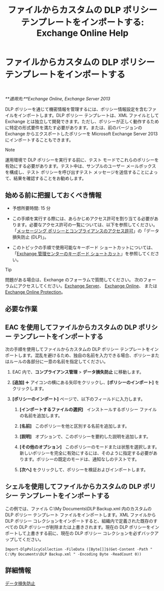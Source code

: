 ﻿---
title: 'ファイルからカスタムの DLP ポリシー テンプレートをインポートする: Exchange Online Help'
TOCTitle: ファイルからカスタムの DLP ポリシー テンプレートをインポートする
ms:assetid: 83f49dbd-f9b1-498e-b548-1529c5e1ccdb
ms:mtpsurl: https://technet.microsoft.com/ja-jp/library/JJ150531(v=EXCHG.150)
ms:contentKeyID: 48269054
ms.date: 05/22/2018
mtps_version: v=EXCHG.150
ms.translationtype: HT
---

# ファイルからカスタムの DLP ポリシー テンプレートをインポートする

 

_**適用先:**Exchange Online, Exchange Server 2013_

DLP ポリシーを通じて機密情報を管理するには、ポリシー情報設定を含むファイルをインポートします。DLP ポリシー テンプレートは、XML ファイルとして Exchange とは独立して開発できます。ただし、ポリシーが正しく動作するために特定の形式要件を満たす必要があります。または、前のバージョンの Exchange からエクスポートしたポリシーを Microsoft Exchange Server 2013 にインポートすることもできます。


> [!NOTE]
> 運用環境で DLP ポリシーを実行する前に、テスト モードでこれらのポリシーを有効にする必要があります。テスト中は、サンプルのユーザー メールボックスを構成し、テスト ポリシーを呼び出すテスト メッセージを送信することによって、結果を確認することをお勧めします。



## 始める前に把握しておくべき情報

  - 予想所要時間: 15 分

  - この手順を実行する際には、あらかじめアクセス許可を割り当てる必要があります。必要なアクセス許可の一覧については、以下を参照してください。「[メッセージング ポリシーとコンプライアンスのアクセス許可](messaging-policy-and-compliance-permissions-exchange-2013-help.md)」の「データ損失防止 (DLP)」。

  - このトピックの手順で使用可能なキーボード ショートカットについては、「[Exchange 管理センターのキーボード ショートカット](keyboard-shortcuts-in-the-exchange-admin-center-exchange-online-protection-help.md)」を参照してください。


> [!TIP]
> 問題がある場合は、Exchange のフォーラムで質問してください。 次のフォーラムにアクセスしてください。<A href="https://go.microsoft.com/fwlink/p/?linkid=60612">Exchange Server</A>、 <A href="https://go.microsoft.com/fwlink/p/?linkid=267542">Exchange Online</A>、 または <A href="https://go.microsoft.com/fwlink/p/?linkid=285351">Exchange Online Protection</A>。



## 必要な作業

## EAC を使用してファイルからカスタムの DLP ポリシー テンプレートをインポートする

次の手順を使用してファイルからカスタムの DLP ポリシー テンプレートをインポートします。混乱を避けるため、独自の名前を入力できる場合、ポリシーまたはルールの各部分に一意の名前を指定してください。

1.  EAC 内で、**コンプライアンス管理** \> **データ損失防止** に移動します。

2.  **\[追加\]** ![\[追加\] アイコン](images/JJ218640.c1e75329-d6d7-4073-a27d-498590bbb558(EXCHG.150).gif "[追加] アイコン") アイコンの横にある矢印をクリックし、**\[ポリシーのインポート\]** をクリックします。

3.  **\[ポリシーのインポート\]** ページで、以下のフィールドに入力します。
    
    1.  **\[インポートするファイルの選択\]**   インストールするポリシー ファイルの名前を追加します。
    
    2.  **\[名前\]**   このポリシーを他と区別する名前を追加します。
    
    3.  **\[説明\]**   オプションで、このポリシーを要約した説明を追加します。
    
    4.  **\[その他のオプション\]**   このポリシーのモードまたは状態を選択します。新しいポリシーを完全に有効にするには、そのように指定する必要があります。ポリシーの既定のモードは、通知なしのテストです。
    
    5.  **\[次へ\]** をクリックして、ポリシーを検証およびインポートします。

## シェルを使用してファイルからカスタムの DLP ポリシー テンプレートをインポートする

この例では、ファイル C:\\My Documents\\DLP Backup.xml 内のカスタムの DLP ポリシー テンプレート ファイルをインポートします。XML ファイルから DLP ポリシー コレクションをインポートすると、組織内で定義された既存のすべての DLP ポリシーが削除または上書きされます。現在の DLP ポリシーをインポートして上書きする前に、現在の DLP ポリシー コレクションを必ずバックアップしてください。

    Import-DlpPolicyCollection -FileData ([Byte[]]$(Get-Content -Path " C:\My Documents\DLP Backup.xml " -Encoding Byte -ReadCount 0))

## 詳細情報

[データ損失防止](technical-overview-of-dlp-data-loss-prevention-in-exchange.md)

